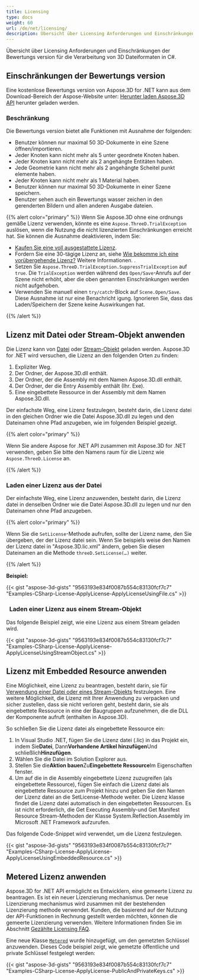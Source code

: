 ```yaml
---
title: Licensing
type: docs
weight: 60
url: /de/net/licensing/
description: Übersicht über Licensing Anforderungen und Einschränkungen der Bewertungs version für die Verarbeitung von 3D Dateiformaten in C#.
---
```

Übersicht über Licensing Anforderungen und Einschränkungen der Bewertungs version für die Verarbeitung von 3D Dateiformaten in C#.

##  **Einschränkungen der Bewertungs version**
Eine kostenlose Bewertungs version von Aspose.3D for .NET kann aus dem Download-Bereich der Aspose-Website unter: [Herunter laden Aspose.3D API](https://www.nuget.org/packages/Aspose.3D) herunter geladen werden.
###  **Beschränkung**
Die Bewertungs version bietet alle Funktionen mit Ausnahme der folgenden:

- Benutzer können nur maximal 50 3D-Dokumente in eine Szene öffnen/importieren.
- Jeder Knoten kann nicht mehr als 5 unter geordnete Knoten haben.
- Jeder Knoten kann nicht mehr als 2 angehängte Entitäten haben.
- Jede Geometrie kann nicht mehr als 2 angehängte Scheitel punkt elemente haben.
- Jeder Knoten kann nicht mehr als 1 Material haben.
- Benutzer können nur maximal 50 3D-Dokumente in einer Szene speichern.
- Benutzer sehen auch ein Bewertungs wasser zeichen in den gerenderten Bildern und allen anderen Ausgabe dateien.

{{% alert color="primary" %}} 
Wenn Sie Aspose.3D ohne eine ordnungs gemäße Lizenz verwenden, könnte es eine `Aspose.ThreeD.TrialException` auslösen, wenn die Nutzung die nicht lizenzierten Einschränkungen erreicht hat. Sie können die Ausnahme deaktivieren, indem Sie:

* [Kaufen Sie eine voll ausgestattete Lizenz](https://purchase.aspose.com/buy).
* Fordern Sie eine 30-tägige Lizenz an, siehe [Wie bekomme ich eine vorübergehende Lizenz?](https://purchase.aspose.com/temporary-license) Weitere Informationen.
.
* Setzen Sie `Aspose.ThreeD.TrialException.SuppressTrialException` auf `true`. Die `TrialException` werden während des `Open/Save`-Anrufs auf der Szene nicht erhöht, aber die oben genannten Einschränkungen werden nicht aufgehoben.
* Verwenden Sie manuell einen `try/catch`-Block auf `Scene.Open/Save`. Diese Ausnahme ist nur eine Benachricht igung. Ignorieren Sie, dass das Laden/Speichern der Szene keine Auswirkungen hat.

{{% /alert %}} 

##  **Lizenz mit Datei oder Stream-Objekt anwenden**
Die Lizenz kann von [Datei](https://docs.aspose.com/3d/net/licensing/#Licensing-LoadingaLicensefromFile) oder [Stream-Objekt](https://docs.aspose.com/3d/net/licensing/#Licensing-LoadingaLicensefromaStreamObject) geladen werden. Aspose.3D for .NET wird versuchen, die Lizenz an den folgenden Orten zu finden:

1. Expliziter Weg.
1. Der Ordner, der Aspose.3D.dll enthält.
1. Der Ordner, der die Assembly mit dem Namen Aspose.3D.dll enthält.
1. Der Ordner, der die Entry Assembly enthält (Ihr. Exe).
1. Eine eingebettete Ressource in der Assembly mit dem Namen Aspose.3D.dll.

Der einfachste Weg, eine Lizenz festzulegen, besteht darin, die Lizenz datei in den gleichen Ordner wie die Datei Aspose.3D.dll zu legen und den Dateinamen ohne Pfad anzugeben, wie im folgenden Beispiel gezeigt.

{{% alert color="primary" %}} 

Wenn Sie andere Aspose for .NET API zusammen mit Aspose.3D for .NET verwenden, geben Sie bitte den Namens raum für die Lizenz wie `Aspose.ThreeD.License` an.

{{% /alert %}} 
###  **Laden einer Lizenz aus der Datei**
Der einfachste Weg, eine Lizenz anzuwenden, besteht darin, die Lizenz datei in denselben Ordner wie die Datei Aspose.3D.dll zu legen und nur den Dateinamen ohne Pfad anzugeben.

{{% alert color="primary" %}} 

Wenn Sie die `SetLicense`-Methode aufrufen, sollte der Lizenz name, den Sie übergeben, der der Lizenz datei sein. Wenn Sie beispiels weise den Namen der Lizenz datei in "Aspose.3D.lic.xml" ändern, geben Sie diesen Dateinamen an die Methode `threeD.SetLicense(…)` weiter.

{{% /alert %}} 

**Beispiel:**

{{< gist "aspose-3d-gists" "9563193e834f0087b554c83130fcf7c7" "Examples-CSharp-License-ApplyLicense-ApplyLicenseUsingFile.cs" >}}
###  ` `**Laden einer Lizenz aus einem Stream-Objekt**
Das folgende Beispiel zeigt, wie eine Lizenz aus einem Stream geladen wird.

{{< gist "aspose-3d-gists" "9563193e834f0087b554c83130fcf7c7" "Examples-CSharp-License-ApplyLicense-ApplyLicenseUsingStreamObject.cs" >}}
##  **Lizenz mit Embedded Resource anwenden**
Eine Möglichkeit, eine Lizenz zu beantragen, besteht darin, sie für [Verwendung einer Datei oder eines Stream-Objekts]() festzulegen. Eine weitere Möglichkeit, die Lizenz mit Ihrer Anwendung zu verpacken und sicher zustellen, dass sie nicht verloren geht, besteht darin, sie als eingebettete Ressource in eine der Baugruppen aufzunehmen, die die DLL der Komponente aufruft (enthalten in Aspose.3D).

So schließen Sie die Lizenz datei als eingebettete Ressource ein:

1. In Visual Studio .NET, fügen Sie die Lizenz datei (.lic) in das Projekt ein, indem Sie**Datei**, Dann**Vorhandene Artikel hinzufügen**Und schließlich**Hinzufügen**.
1. Wählen Sie die Datei im Solution Explorer aus.
1. Stellen Sie die**Aktion bauen**Zu**Eingebettete Ressource**Im Eigenschaften fenster.
1. Um auf die in die Assembly eingebettete Lizenz zuzugreifen (als eingebettete Ressource), fügen Sie einfach die Lizenz datei als eingebettete Ressource zum Projekt hinzu und geben Sie den Namen der Lizenz datei an die SetLicense-Methode weiter. Die Lizenz klasse findet die Lizenz datei automatisch in den eingebetteten Ressourcen. Es ist nicht erforderlich, die Get Executing Assembly-und Get Manifest Resource Stream-Methoden der Klasse System.Reflection.Assembly im Microsoft .NET Framework aufzurufen.

Das folgende Code-Snippet wird verwendet, um die Lizenz festzulegen.

{{< gist "aspose-3d-gists" "9563193e834f0087b554c83130fcf7c7" "Examples-CSharp-License-ApplyLicense-ApplyLicenseUsingEmbeddedResource.cs" >}}
##  **Metered Lizenz anwenden**
Aspose.3D for .NET API ermöglicht es Entwicklern, eine gemeerte Lizenz zu beantragen. Es ist ein neuer Lizenzierung mechanismus. Der neue Lizenzierung mechanismus wird zusammen mit der bestehenden Lizenzierung methode verwendet. Kunden, die basierend auf der Nutzung der API-Funktionen in Rechnung gestellt werden möchten, können die gemeerte Lizenzierung verwenden. Weitere Informationen finden Sie im Abschnitt [Gezählte Licensing FAQ](https://purchase.aspose.com/faqs/licensing/metered).

Eine neue Klasse [`Metered`](https://reference.aspose.com/3d/net/aspose.threed/metered) wurde hinzugefügt, um den gemetzten Schlüssel anzuwenden. Dieses Code beispiel zeigt, wie gemetzte öffentliche und private Schlüssel festgelegt werden:

{{< gist "aspose-3d-gists" "9563193e834f0087b554c83130fcf7c7" "Examples-CSharp-License-ApplyLicense-PublicAndPrivateKeys.cs" >}}
